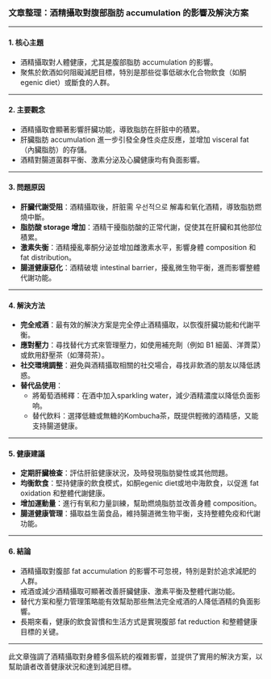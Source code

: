 ### 文章整理：酒精攝取對腹部脂肪 accumulation 的影響及解決方案

---

#### 1. 核心主題  
- 酒精攝取對人體健康，尤其是腹部脂肪 accumulation 的影響。  
- 聚焦於飲酒如何阻礙減肥目標，特別是那些從事低碳水化合物飲食（如酮egenic diet）或斷食的人群。

---

#### 2. 主要觀念  
- 酒精攝取會顯著影響肝臟功能，導致脂肪在肝脏中的積累。  
- 肝臟脂肪 accumulation 進一步引發全身性炎症反應，並增加 visceral fat（內臟脂肪）的存儲。  
- 酒精對腸道菌群平衡、激素分泌及心臟健康均有負面影響。

---

#### 3. 問題原因  
- **肝臟代謝受阻**：酒精攝取後，肝脏需 우선적으로 解毒和氧化酒精，導致脂肪燃燒中斷。  
- **脂肪酸 storage 增加**：酒精干擾脂肪酸的正常代謝，促使其在肝臟和其他部位積累。  
- **激素失衡**：酒精擾亂睾酮分泌並增加雌激素水平，影響身體 composition 和 fat distribution。  
- **腸道健康惡化**：酒精破壞 intestinal barrier，擾亂微生物平衡，進而影響整體代謝功能。

---

#### 4. 解決方法  
- **完全戒酒**：最有效的解決方案是完全停止酒精攝取，以恢復肝臟功能和代謝平衡。  
- **應對壓力**：尋找替代方式來管理壓力，如使用補充劑（例如 B1 細菌、洋薺菜）或飲用舒壓茶（如薄荷茶）。  
- **社交環境調整**：避免與酒精攝取相關的社交場合，尋找非飲酒的朋友以降低誘惑。  
- **替代品使用**：  
  - 將葡萄酒稀釋：在酒中加入sparkling water，減少酒精濃度以降低负面影响。  
  - 替代飲料：選擇低糖或無糖的Kombucha茶，既提供輕微的酒精感，又能支持腸道健康。

---

#### 5. 健康建議  
- **定期肝臟檢查**：評估肝脏健康狀況，及時發現脂肪變性或其他問題。  
- **均衡飲食**：堅持健康的飲食模式，如酮egenic diet或地中海飲食，以促進 fat oxidation 和整體代謝健康。  
- **增加運動量**：進行有氧和力量訓練，幫助燃燒脂肪並改善身體 composition。  
- **腸道健康管理**：攝取益生菌食品，維持腸道微生物平衡，支持整體免疫和代謝功能。

---

#### 6. 結論  
- 酒精攝取對腹部 fat accumulation 的影響不可忽視，特別是對於追求減肥的人群。  
- 戒酒或減少酒精攝取可顯著改善肝臟健康、激素平衡及整體代謝功能。  
- 替代方案和壓力管理策略能有效幫助那些無法完全戒酒的人降低酒精的負面影響。  
- 長期來看，健康的飲食習慣和生活方式是實現腹部 fat reduction 和整體健康目標的关键。

--- 

此文章強調了酒精攝取對身體多個系統的複雜影響，並提供了實用的解決方案，以幫助讀者改善健康狀況和達到減肥目標。